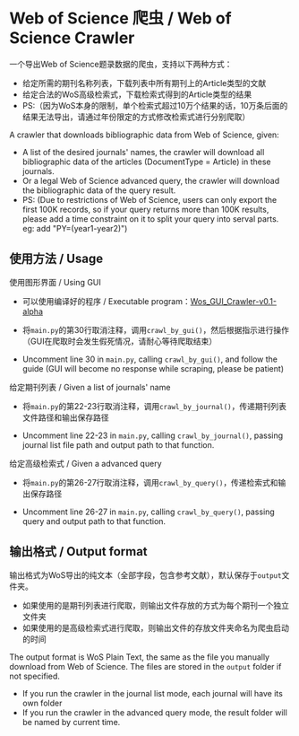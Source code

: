 # Web of Science 爬虫 / Web of Science Crawler
一个导出Web of Science题录数据的爬虫，支持以下两种方式：

- 给定所需的期刊名称列表，下载列表中所有期刊上的Article类型的文献
- 给定合法的WoS高级检索式，下载检索式得到的Article类型的结果
- PS:（因为WoS本身的限制，单个检索式超过10万个结果的话，10万条后面的结果无法导出，请通过年份限定的方式修改检索式进行分别爬取）

A crawler that downloads bibliographic data from Web of Science, given:

- A list of the desired journals' names, the crawler will download all bibliographic data of the articles (DocumentType = Article) in these journals.
- Or a legal Web of Science advanced query, the crawler will download the bibliographic data of the query result.
- PS: (Due to restrictions of Web of Science, users can only export the first 100K records, so if your query returns more than 100K results, please add a time constraint on it to split your query into serval parts. eg: add "PY=(year1-year2)")

## 使用方法 / Usage

使用图形界面 / Using GUI

- 可以使用编译好的程序 / Executable program：[Wos_GUI_Crawler-v0.1-alpha](https://github.com/tomleung1996/wos_crawler/releases)

- 将`main.py`的第30行取消注释，调用`crawl_by_gui()`，然后根据指示进行操作（GUI在爬取时会发生假死情况，请耐心等待爬取结束）

- Uncomment line 30 in `main.py`, calling `crawl_by_gui()`, and follow the guide (GUI will become no response while scraping, please be patient)

给定期刊列表 / Given a list of journals' name

- 将`main.py`的第22-23行取消注释，调用`crawl_by_journal()`，传递期刊列表文件路径和输出保存路径

- Uncomment line 22-23 in `main.py`, calling `crawl_by_journal()`, passing journal list file path and output path to that function.

给定高级检索式 / Given a advanced query

- 将`main.py`的第26-27行取消注释，调用`crawl_by_query()`，传递检索式和输出保存路径

- Uncomment line 26-27 in `main.py`, calling `crawl_by_query()`, passing query and output path to that function.



## 输出格式 / Output format

输出格式为WoS导出的纯文本（全部字段，包含参考文献），默认保存于`output`文件夹。

- 如果使用的是期刊列表进行爬取，则输出文件存放的方式为每个期刊一个独立文件夹
- 如果使用的是高级检索式进行爬取，则输出文件的存放文件夹命名为爬虫启动的时间

The output format is WoS Plain Text, the same as the file you manually download from Web of Science. The files are stored in the `output` folder if not specified.

- If you run the crawler in the journal list mode, each journal will have its own folder
- If you run the crawler in the advanced query mode, the result folder will be named by current time.

